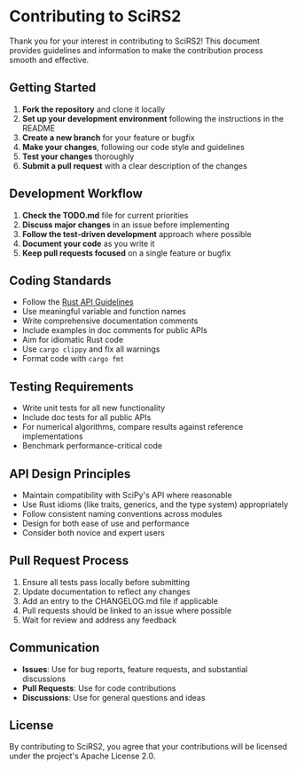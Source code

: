 # Contributing to SciRS2

Thank you for your interest in contributing to SciRS2! This document provides guidelines and information to make the contribution process smooth and effective.

## Getting Started

1. **Fork the repository** and clone it locally
2. **Set up your development environment** following the instructions in the README
3. **Create a new branch** for your feature or bugfix
4. **Make your changes**, following our code style and guidelines
5. **Test your changes** thoroughly
6. **Submit a pull request** with a clear description of the changes

## Development Workflow

1. **Check the TODO.md** file for current priorities
2. **Discuss major changes** in an issue before implementing
3. **Follow the test-driven development** approach where possible
4. **Document your code** as you write it
5. **Keep pull requests focused** on a single feature or bugfix

## Coding Standards

- Follow the [Rust API Guidelines](https://rust-lang.github.io/api-guidelines/)
- Use meaningful variable and function names
- Write comprehensive documentation comments
- Include examples in doc comments for public APIs
- Aim for idiomatic Rust code
- Use `cargo clippy` and fix all warnings
- Format code with `cargo fmt`

## Testing Requirements

- Write unit tests for all new functionality
- Include doc tests for all public APIs
- For numerical algorithms, compare results against reference implementations
- Benchmark performance-critical code

## API Design Principles

- Maintain compatibility with SciPy's API where reasonable
- Use Rust idioms (like traits, generics, and the type system) appropriately
- Follow consistent naming conventions across modules
- Design for both ease of use and performance
- Consider both novice and expert users

## Pull Request Process

1. Ensure all tests pass locally before submitting
2. Update documentation to reflect any changes
3. Add an entry to the CHANGELOG.md file if applicable
4. Pull requests should be linked to an issue where possible
5. Wait for review and address any feedback

## Communication

- **Issues**: Use for bug reports, feature requests, and substantial discussions
- **Pull Requests**: Use for code contributions
- **Discussions**: Use for general questions and ideas

## License

By contributing to SciRS2, you agree that your contributions will be licensed under the project's Apache License 2.0.